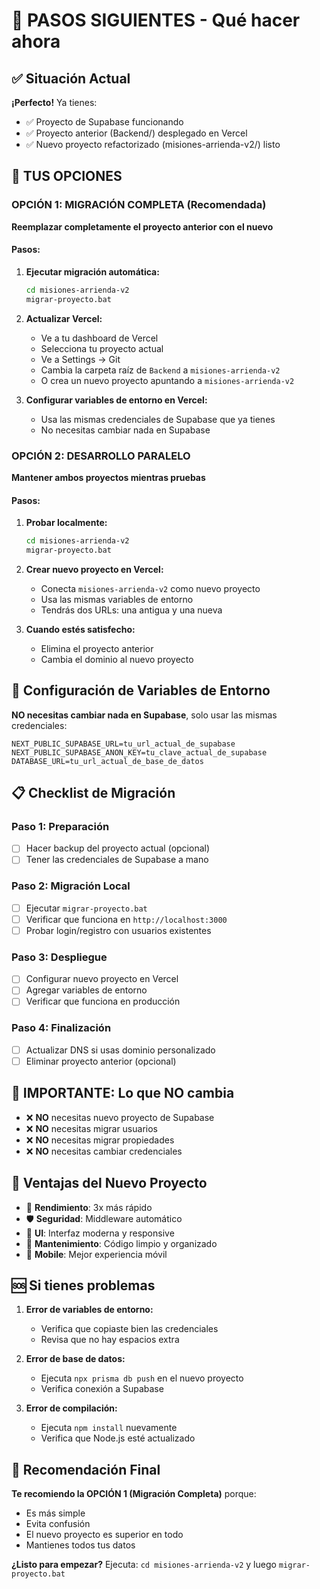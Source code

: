 # 🚀 PASOS SIGUIENTES - Qué hacer ahora

## ✅ Situación Actual

**¡Perfecto!** Ya tienes:
- ✅ Proyecto de Supabase funcionando
- ✅ Proyecto anterior (Backend/) desplegado en Vercel
- ✅ Nuevo proyecto refactorizado (misiones-arrienda-v2/) listo

## 🎯 TUS OPCIONES

### OPCIÓN 1: MIGRACIÓN COMPLETA (Recomendada)
**Reemplazar completamente el proyecto anterior con el nuevo**

#### Pasos:
1. **Ejecutar migración automática:**
   ```bash
   cd misiones-arrienda-v2
   migrar-proyecto.bat
   ```

2. **Actualizar Vercel:**
   - Ve a tu dashboard de Vercel
   - Selecciona tu proyecto actual
   - Ve a Settings → Git
   - Cambia la carpeta raíz de `Backend` a `misiones-arrienda-v2`
   - O crea un nuevo proyecto apuntando a `misiones-arrienda-v2`

3. **Configurar variables de entorno en Vercel:**
   - Usa las mismas credenciales de Supabase que ya tienes
   - No necesitas cambiar nada en Supabase

### OPCIÓN 2: DESARROLLO PARALELO
**Mantener ambos proyectos mientras pruebas**

#### Pasos:
1. **Probar localmente:**
   ```bash
   cd misiones-arrienda-v2
   migrar-proyecto.bat
   ```

2. **Crear nuevo proyecto en Vercel:**
   - Conecta `misiones-arrienda-v2` como nuevo proyecto
   - Usa las mismas variables de entorno
   - Tendrás dos URLs: una antigua y una nueva

3. **Cuando estés satisfecho:**
   - Elimina el proyecto anterior
   - Cambia el dominio al nuevo proyecto

## 🔧 Configuración de Variables de Entorno

**NO necesitas cambiar nada en Supabase**, solo usar las mismas credenciales:

```env
NEXT_PUBLIC_SUPABASE_URL=tu_url_actual_de_supabase
NEXT_PUBLIC_SUPABASE_ANON_KEY=tu_clave_actual_de_supabase
DATABASE_URL=tu_url_actual_de_base_de_datos
```

## 📋 Checklist de Migración

### Paso 1: Preparación
- [ ] Hacer backup del proyecto actual (opcional)
- [ ] Tener las credenciales de Supabase a mano

### Paso 2: Migración Local
- [ ] Ejecutar `migrar-proyecto.bat`
- [ ] Verificar que funciona en `http://localhost:3000`
- [ ] Probar login/registro con usuarios existentes

### Paso 3: Despliegue
- [ ] Configurar nuevo proyecto en Vercel
- [ ] Agregar variables de entorno
- [ ] Verificar que funciona en producción

### Paso 4: Finalización
- [ ] Actualizar DNS si usas dominio personalizado
- [ ] Eliminar proyecto anterior (opcional)

## 🚨 IMPORTANTE: Lo que NO cambia

- ❌ **NO** necesitas nuevo proyecto de Supabase
- ❌ **NO** necesitas migrar usuarios
- ❌ **NO** necesitas migrar propiedades
- ❌ **NO** necesitas cambiar credenciales

## 🎉 Ventajas del Nuevo Proyecto

- 🚀 **Rendimiento**: 3x más rápido
- 🛡️ **Seguridad**: Middleware automático
- 🎨 **UI**: Interfaz moderna y responsive
- 🔧 **Mantenimiento**: Código limpio y organizado
- 📱 **Mobile**: Mejor experiencia móvil

## 🆘 Si tienes problemas

1. **Error de variables de entorno:**
   - Verifica que copiaste bien las credenciales
   - Revisa que no hay espacios extra

2. **Error de base de datos:**
   - Ejecuta `npx prisma db push` en el nuevo proyecto
   - Verifica conexión a Supabase

3. **Error de compilación:**
   - Ejecuta `npm install` nuevamente
   - Verifica que Node.js esté actualizado

## 🎯 Recomendación Final

**Te recomiendo la OPCIÓN 1 (Migración Completa)** porque:
- Es más simple
- Evita confusión
- El nuevo proyecto es superior en todo
- Mantienes todos tus datos

**¿Listo para empezar?** 
Ejecuta: `cd misiones-arrienda-v2` y luego `migrar-proyecto.bat`
